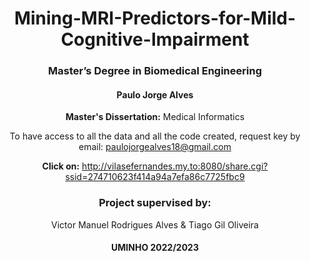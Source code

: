 <div align="center">

# Mining-MRI-Predictors-for-Mild-Cognitive-Impairment

### Master’s Degree in Biomedical Engineering
  
#### Paulo Jorge Alves 

**Master's Dissertation:** Medical Informatics

To have access to all the data and all the code created, request key by email: paulojorgealves18@gmail.com

**Click on:** http://vilasefernandes.my.to:8080/share.cgi?ssid=274710623f414a94a7efa86c7725fbc9

### Project supervised by: 

Victor Manuel Rodrigues Alves & Tiago Gil Oliveira

#### UMINHO 2022/2023
  
</div>
